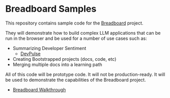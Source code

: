 # Breadboard Samples

This repository contains sample code for the [Breadboard](https://github.com/breadboard-ai/breadboard/) project.

They will demonstrate how to build complex LLM applications that can be run in the browser and be used for a number of use cases such as:

- Summarizing Developer Sentiment
  - [DevPulse](samples/DevPulse)
- Creating Bootstrapped projects (docs, code, etc)
  <!-- - [AutoBake](samples/AutoBake) -->
- Merging multiple docs into a learning path
  <!-- - [CourseCrafter](samples/CourseCrafter) -->

All of this code will be prototype code. It will not be production-ready. It will be used to demonstrate the capabilities of the Breadboard project.

- [Breadboard Walkthrough](samples/Breadboard%20Walkthrough)

